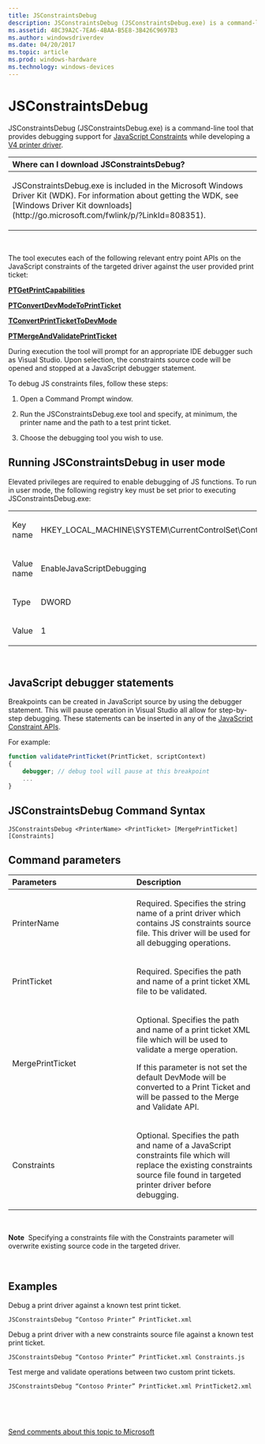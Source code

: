 ```yaml
---
title: JSConstraintsDebug
description: JSConstraintsDebug (JSConstraintsDebug.exe) is a command-line tool that provides debugging support for JavaScript Constraints while developing a V4 printer driver.
ms.assetid: 48C39A2C-7EA6-4BAA-B5E8-3B426C9697B3
ms.author: windowsdriverdev
ms.date: 04/20/2017
ms.topic: article
ms.prod: windows-hardware
ms.technology: windows-devices
---
```


# JSConstraintsDebug


JSConstraintsDebug (JSConstraintsDebug.exe) is a command-line tool that provides debugging support for [JavaScript Constraints](https://msdn.microsoft.com/library/windows/hardware/jj218731) while developing a [V4 printer driver](https://msdn.microsoft.com/library/windows/hardware/hh706306).

<table>
<colgroup>
<col width="100%" />
</colgroup>
<thead>
<tr class="header">
<th align="left">Where can I download JSConstraintsDebug?</th>
</tr>
</thead>
<tbody>
<tr class="odd">
<td align="left"><p>JSConstraintsDebug.exe is included in the Microsoft Windows Driver Kit (WDK). For information about getting the WDK, see [Windows Driver Kit downloads](http://go.microsoft.com/fwlink/p/?LinkId=808351).</p></td>
</tr>
</tbody>
</table>

 

The tool executes each of the following relevant entry point APIs on the JavaScript constraints of the targeted driver against the user provided print ticket:

[**PTGetPrintCapabilities**](https://msdn.microsoft.com/library/windows/desktop/dd162881)

[**PTConvertDevModeToPrintTicket**](https://msdn.microsoft.com/library/windows/desktop/dd162879)

[**TConvertPrintTicketToDevMode**](https://msdn.microsoft.com/library/windows/desktop/dd162880)

[**PTMergeAndValidatePrintTicket**](https://msdn.microsoft.com/library/windows/desktop/dd162884)

During execution the tool will prompt for an appropriate IDE debugger such as Visual Studio. Upon selection, the constraints source code will be opened and stopped at a JavaScript debugger statement.

To debug JS constraints files, follow these steps:

1.  Open a Command Prompt window.

2.  Run the JSConstraintsDebug.exe tool and specify, at minimum, the printer name and the path to a test print ticket.

3.  Choose the debugging tool you wish to use.

## <span id="Running_JSConstraintsDebug_in_user_mode"></span><span id="running_jsconstraintsdebug_in_user_mode"></span><span id="RUNNING_JSCONSTRAINTSDEBUG_IN_USER_MODE"></span>Running JSConstraintsDebug in user mode


Elevated privileges are required to enable debugging of JS functions. To run in user mode, the following registry key must be set prior to executing JSConstraintsDebug.exe:

<table>
<colgroup>
<col width="50%" />
<col width="50%" />
</colgroup>
<tbody>
<tr class="odd">
<td align="left"><p>Key name</p></td>
<td align="left"><p>HKEY_LOCAL_MACHINE\SYSTEM\CurrentControlSet\Control\Print</p></td>
</tr>
<tr class="even">
<td align="left"><p>Value name</p></td>
<td align="left"><p>EnableJavaScriptDebugging</p></td>
</tr>
<tr class="odd">
<td align="left"><p>Type</p></td>
<td align="left"><p>DWORD</p></td>
</tr>
<tr class="even">
<td align="left"><p>Value</p></td>
<td align="left"><p>1</p></td>
</tr>
</tbody>
</table>

 

## <span id="JavaScript_debugger_statements"></span><span id="javascript_debugger_statements"></span><span id="JAVASCRIPT_DEBUGGER_STATEMENTS"></span>JavaScript debugger statements


Breakpoints can be created in JavaScript source by using the debugger statement. This will pause operation in Visual Studio all allow for step-by-step debugging. These statements can be inserted in any of the [JavaScript Constraint APIs](http://go.microsoft.com/fwlink/p/?LinkId=808350).

For example:

```JavaScript
function validatePrintTicket(PrintTicket, scriptContext)
{
    debugger; // debug tool will pause at this breakpoint
    ...
}
```

## <span id="JSConstraintsDebug_Command_Syntax"></span><span id="jsconstraintsdebug_command_syntax"></span><span id="JSCONSTRAINTSDEBUG_COMMAND_SYNTAX"></span>JSConstraintsDebug Command Syntax


```
JSConstraintsDebug <PrinterName> <PrintTicket> [MergePrintTicket] [Constraints]
```

## <span id="Command_parameters"></span><span id="command_parameters"></span><span id="COMMAND_PARAMETERS"></span>Command parameters


<table>
<colgroup>
<col width="50%" />
<col width="50%" />
</colgroup>
<thead>
<tr class="header">
<th align="left">Parameters</th>
<th align="left">Description</th>
</tr>
</thead>
<tbody>
<tr class="odd">
<td align="left"><p><span id="PrinterName"></span><span id="printername"></span><span id="PRINTERNAME"></span>PrinterName</p></td>
<td align="left"><p>Required. Specifies the string name of a print driver which contains JS constraints source file. This driver will be used for all debugging operations.</p></td>
</tr>
<tr class="even">
<td align="left"><p><span id="PrintTicket"></span><span id="printticket"></span><span id="PRINTTICKET"></span>PrintTicket</p></td>
<td align="left"><p>Required. Specifies the path and name of a print ticket XML file to be validated.</p></td>
</tr>
<tr class="odd">
<td align="left"><p><span id="MergePrintTicket"></span><span id="mergeprintticket"></span><span id="MERGEPRINTTICKET"></span>MergePrintTicket</p></td>
<td align="left"><p>Optional. Specifies the path and name of a print ticket XML file which will be used to validate a merge operation.</p>
<p>If this parameter is not set the default DevMode will be converted to a Print Ticket and will be passed to the Merge and Validate API.</p></td>
</tr>
<tr class="even">
<td align="left"><p><span id="Constraints"></span><span id="constraints"></span><span id="CONSTRAINTS"></span>Constraints</p></td>
<td align="left"><p>Optional. Specifies the path and name of a JavaScript constraints file which will replace the existing constraints source file found in targeted printer driver before debugging.</p></td>
</tr>
</tbody>
</table>

 

**Note**  Specifying a constraints file with the Constraints parameter will overwrite existing source code in the targeted driver.

 

## <span id="Examples"></span><span id="examples"></span><span id="EXAMPLES"></span>Examples


Debug a print driver against a known test print ticket.

```
JSConstraintsDebug “Contoso Printer” PrintTicket.xml
```

Debug a print driver with a new constraints source file against a known test print ticket.

```
JSConstraintsDebug “Contoso Printer” PrintTicket.xml Constraints.js
```

Test merge and validate operations between two custom print tickets.

```
JSConstraintsDebug “Contoso Printer” PrintTicket.xml PrintTicket2.xml
```

 

 

[Send comments about this topic to Microsoft](mailto:wsddocfb@microsoft.com?subject=Documentation%20feedback%20[devtest\devtest]:%20JSConstraintsDebug%20%20RELEASE:%20%2811/17/2016%29&body=%0A%0APRIVACY%20STATEMENT%0A%0AWe%20use%20your%20feedback%20to%20improve%20the%20documentation.%20We%20don't%20use%20your%20email%20address%20for%20any%20other%20purpose,%20and%20we'll%20remove%20your%20email%20address%20from%20our%20system%20after%20the%20issue%20that%20you're%20reporting%20is%20fixed.%20While%20we're%20working%20to%20fix%20this%20issue,%20we%20might%20send%20you%20an%20email%20message%20to%20ask%20for%20more%20info.%20Later,%20we%20might%20also%20send%20you%20an%20email%20message%20to%20let%20you%20know%20that%20we've%20addressed%20your%20feedback.%0A%0AFor%20more%20info%20about%20Microsoft's%20privacy%20policy,%20see%20http://privacy.microsoft.com/default.aspx. "Send comments about this topic to Microsoft")




